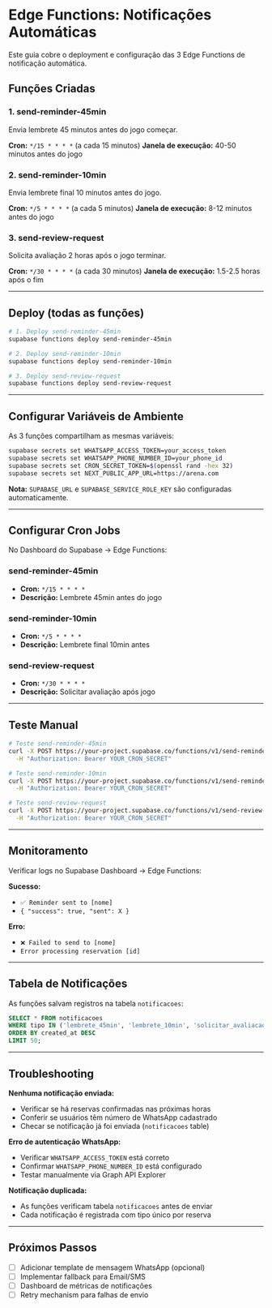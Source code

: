 # Edge Functions: Notificações Automáticas

Este guia cobre o deployment e configuração das 3 Edge Functions de notificação automática.

## Funções Criadas

### 1. send-reminder-45min
Envia lembrete 45 minutos antes do jogo começar.

**Cron:** `*/15 * * * *` (a cada 15 minutos)
**Janela de execução:** 40-50 minutos antes do jogo

### 2. send-reminder-10min
Envia lembrete final 10 minutos antes do jogo.

**Cron:** `*/5 * * * *` (a cada 5 minutos)
**Janela de execução:** 8-12 minutos antes do jogo

### 3. send-review-request
Solicita avaliação 2 horas após o jogo terminar.

**Cron:** `*/30 * * * *` (a cada 30 minutos)
**Janela de execução:** 1.5-2.5 horas após o fim

---

## Deploy (todas as funções)

```bash
# 1. Deploy send-reminder-45min
supabase functions deploy send-reminder-45min

# 2. Deploy send-reminder-10min
supabase functions deploy send-reminder-10min

# 3. Deploy send-review-request
supabase functions deploy send-review-request
```

---

## Configurar Variáveis de Ambiente

As 3 funções compartilham as mesmas variáveis:

```bash
supabase secrets set WHATSAPP_ACCESS_TOKEN=your_access_token
supabase secrets set WHATSAPP_PHONE_NUMBER_ID=your_phone_id
supabase secrets set CRON_SECRET_TOKEN=$(openssl rand -hex 32)
supabase secrets set NEXT_PUBLIC_APP_URL=https://arena.com
```

**Nota:** `SUPABASE_URL` e `SUPABASE_SERVICE_ROLE_KEY` são configuradas automaticamente.

---

## Configurar Cron Jobs

No Dashboard do Supabase → Edge Functions:

### send-reminder-45min
- **Cron:** `*/15 * * * *`
- **Descrição:** Lembrete 45min antes do jogo

### send-reminder-10min
- **Cron:** `*/5 * * * *`
- **Descrição:** Lembrete final 10min antes

### send-review-request
- **Cron:** `*/30 * * * *`
- **Descrição:** Solicitar avaliação após jogo

---

## Teste Manual

```bash
# Teste send-reminder-45min
curl -X POST https://your-project.supabase.co/functions/v1/send-reminder-45min \
  -H "Authorization: Bearer YOUR_CRON_SECRET"

# Teste send-reminder-10min
curl -X POST https://your-project.supabase.co/functions/v1/send-reminder-10min \
  -H "Authorization: Bearer YOUR_CRON_SECRET"

# Teste send-review-request
curl -X POST https://your-project.supabase.co/functions/v1/send-review-request \
  -H "Authorization: Bearer YOUR_CRON_SECRET"
```

---

## Monitoramento

Verificar logs no Supabase Dashboard → Edge Functions:

**Sucesso:**
- `✅ Reminder sent to [nome]`
- `{ "success": true, "sent": X }`

**Erro:**
- `❌ Failed to send to [nome]`
- `Error processing reservation [id]`

---

## Tabela de Notificações

As funções salvam registros na tabela `notificacoes`:

```sql
SELECT * FROM notificacoes
WHERE tipo IN ('lembrete_45min', 'lembrete_10min', 'solicitar_avaliacao')
ORDER BY created_at DESC
LIMIT 50;
```

---

## Troubleshooting

**Nenhuma notificação enviada:**
- Verificar se há reservas confirmadas nas próximas horas
- Conferir se usuários têm número de WhatsApp cadastrado
- Checar se notificação já foi enviada (`notificacoes` table)

**Erro de autenticação WhatsApp:**
- Verificar `WHATSAPP_ACCESS_TOKEN` está correto
- Confirmar `WHATSAPP_PHONE_NUMBER_ID` está configurado
- Testar manualmente via Graph API Explorer

**Notificação duplicada:**
- As funções verificam tabela `notificacoes` antes de enviar
- Cada notificação é registrada com tipo único por reserva

---

## Próximos Passos

- [ ] Adicionar template de mensagem WhatsApp (opcional)
- [ ] Implementar fallback para Email/SMS
- [ ] Dashboard de métricas de notificações
- [ ] Retry mechanism para falhas de envio
